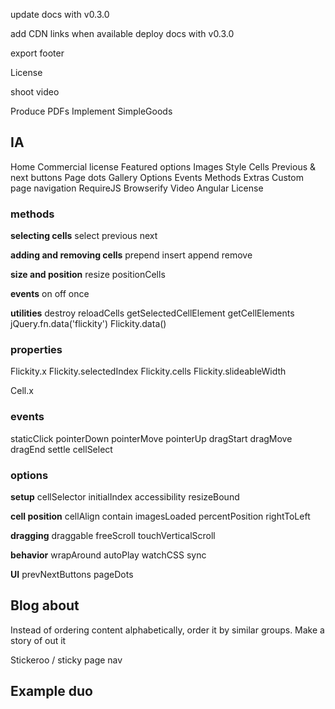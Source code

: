 update docs with v0.3.0
  <!-- select event -> cellSelect -->
  <!-- jQuery remove .flickity -->
  <!-- staticClick arguments -->
  <!-- add setGallerySize documentation -->
  add CDN links when available
deploy docs with v0.3.0
<!-- update all codpens -->
  <!-- staticClick arguments -->
  <!-- select event -> cellSelect -->
  <!-- jQuery remove .flickity -->



<!-- AWS account -->
<!-- flickity.metafizzy.co subdomain -->
<!-- hover.com account -->
<!-- re-direct flickityjs.com -->
<!-- Texta font -->
<!-- font-sizes in em -->
<!-- mobile hero gallery -->
<!-- GitHub link -->
<!-- copy assets to build/ -->
<!-- copy flickity files to build/ -->
<!-- dev build -->
  <!-- don't copy fonts -->
  <!-- list out all sources -->
<!-- figure out s3cmd -->
<!-- tag version 0.1.0, npm publish -->

<!-- document how to style prev/next button :focus, when removing outline -->

<!-- document :focus -->

<!-- is-selected cell -->
<!-- is-pointer-down when dragging -->

<!-- title id's -->
<!-- page nav -->

<!-- cdnjs -->

<!-- how to use imagesLoaded with RequireJS / Browserify -->
<!-- How to use sync with RequireJS / Browserify -->

export footer

<!-- favicon -->
<!-- 404 page -->

<!-- align pageNav right -->
<!-- sticky pageNav -->

<!-- CodePen all examples -->

License

<!-- Submitting issues -->

shoot video

Produce PDFs
Implement SimpleGoods

## IA

Home
  Commercial license
  Featured options
  Images
Style
  Cells
  Previous & next buttons
  Page dots
  Gallery
Options
Events
Methods
Extras
  Custom page navigation
  RequireJS
  Browserify
  Video
  Angular
License


### methods

**selecting cells**
select
previous
next

**adding and removing cells**
prepend
insert
append
remove

**size and position**
resize
positionCells

**events**
on
off
once

**utilities**
destroy
reloadCells
getSelectedCellElement
getCellElements
jQuery.fn.data('flickity')
Flickity.data()


### properties

Flickity.x
Flickity.selectedIndex
Flickity.cells
Flickity.slideableWidth

Cell.x

### events

staticClick
pointerDown
pointerMove
pointerUp
dragStart
dragMove
dragEnd
settle
cellSelect

### options

**setup**
cellSelector
initialIndex
accessibility
resizeBound

**cell position**
cellAlign
contain
imagesLoaded
percentPosition
rightToLeft

**dragging**
draggable
freeScroll
touchVerticalScroll

**behavior**
wrapAround
autoPlay
watchCSS
sync

**UI**
prevNextButtons
pageDots

## Blog about

Instead of ordering content alphabetically, order it by similar groups. Make a story of out it

Stickeroo / sticky page nav

## Example duo

<div class="example duo">
  <div class="example__code duo__cell">
  </div>
  <div class="example__demo duo__cell">
    <div class="gallery">
      <div class="gallery-cell"></div>
      <div class="gallery-cell"></div>
      <div class="gallery-cell"></div>
      <div class="gallery-cell"></div>
      <div class="gallery-cell"></div>
    </div>
  </div>
</div>
